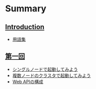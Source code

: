 # Summary

## [Introduction](README.md)
* [用語集](page/first/1_1_0_terms.md)

## [第一回](page/first/1_0_0_summary.md)
* [シングルノードで起動してみよう](page/first/1_2_0_running_single.md)
* [複数ノードのクラスタで起動してみよう](page/first/1_2_1_running_cluster.md)
* [Web APIの構成](page/first/1_3_0_webapi.md)

